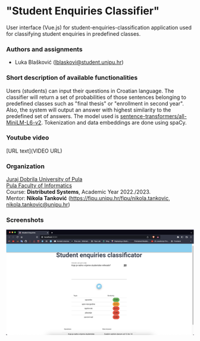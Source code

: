 # "Student Enquiries Classifier"

User interface (Vue.js) for student-enquiries-classification application used for classifying student enquiries in predefined classes.

### Authors and assignments

-   Luka Blašković (lblaskovi@student.unipu.hr)

### Short description of available functionalities
Users (students) can input their questions in Croatian language. The classifier will return a set of probabilities of those sentences belonging to predefined classes such as "final thesis" or "enrollment in second year". Also, the system will output an answer with highest similarity to the predefined set of answers. The model used is [sentence-transformers/all-MiniLM-L6-v2](https://huggingface.co/sentence-transformers/all-MiniLM-L6-v2). Tokenization and data embeddings are done using spaCy.  
   

### Youtube video

[URL text](VIDEO URL)

### Organization

[Juraj Dobrila University of Pula](http://www.unipu.hr/)  
[Pula Faculty of Informatics](https://fipu.unipu.hr/)  
Course: **Distributed Systems**, Academic Year 2022./2023.  
Mentor: **Nikola Tanković** (https://fipu.unipu.hr/fipu/nikola.tankovic, nikola.tankovic@unipu.hr)

### Screenshots

![stud enquiries frontend](https://github.com/lukablaskovic/student-enquiries-frontend/blob/main/screenshots/interface.png?raw=true)

